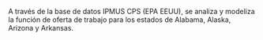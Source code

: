 A través de la base de datos IPMUS CPS (EPA EEUU), se analiza y modeliza la función de oferta de trabajo para los estados de Alabama, Alaska, Arizona y Arkansas.
